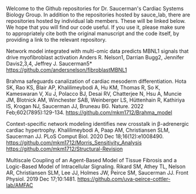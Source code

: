 Welcome to the Github repositories for Dr. Saucerman's Cardiac Systems Biology Group. In addition to the repositories hosted by sauce_lab, there are repositories hosted by individual lab members. These will be linked below. We hope that you will find our code useful. If you use it, please make sure to appropriately cite both the original manuscript and the code itself, by providing a link to the relevant repository.

Network model integrated with multi-omic data predicts MBNL1 signals that drive myofibroblast activation
Anders R. Nelson1, Darrian Bugg2, Jennifer Davis2,3,4, Jeffrey J. Saucerman5*
https://github.com/andersnelson/fibroblastMBNL1

Brahma safeguards canalization of cardiac mesoderm differentiation.
Hota SK, Rao KS, Blair AP, Khalilimeybodi A, Hu KM, Thomas R, So K, Kameswaran V, Xu J, Polacco BJ, Desai RV, Chatterjee N, Hsu A, Muncie JM, Blotnick AM, Winchester SAB, Weinberger LS, Hüttenhain R, Kathiriya IS, Krogan NJ, Saucerman JJ, Bruneau BG.
Nature. 2022 Feb;602(7895):129-134.
https://github.com/mkm1712/Brahma_model

Context-specific network modeling identifies new crosstalk in β-adrenergic cardiac hypertrophy.
Khalilimeybodi A, Paap AM, Christiansen SLM, Saucerman JJ.
PLoS Comput Biol. 2020 Dec 18;16(12):e1008490.
https://github.com/mkm1712/Morris_Sensitivity_Analysis
https://github.com/mkm1712/Structural-Revision

Multiscale Coupling of an Agent-Based Model of Tissue Fibrosis and a Logic-Based Model of Intracellular Signaling.
Rikard SM, Athey TL, Nelson AR, Christiansen SLM, Lee JJ, Holmes JW, Peirce SM, Saucerman JJ.
Front Physiol. 2019 Dec 17;10:1481. 
https://github.com/uva-peirce-cottler-lab/AMFAC
